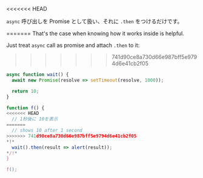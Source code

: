 
<<<<<<< HEAD

`async` 呼び出しを Promise として扱い、それに `.then` をつけるだけです。

=======
That's the case when knowing how it works inside is helpful.

Just treat `async` call as promise and attach `.then` to it:
>>>>>>> 741d90ce8a730d66e987bff5e9794d6e41cb2f05
```js run
async function wait() {
  await new Promise(resolve => setTimeout(resolve, 1000));

  return 10;
}

function f() {
<<<<<<< HEAD
  // 1秒後に 10を表示
=======
  // shows 10 after 1 second
>>>>>>> 741d90ce8a730d66e987bff5e9794d6e41cb2f05
*!*
  wait().then(result => alert(result));
*/!*
}

f();
```
